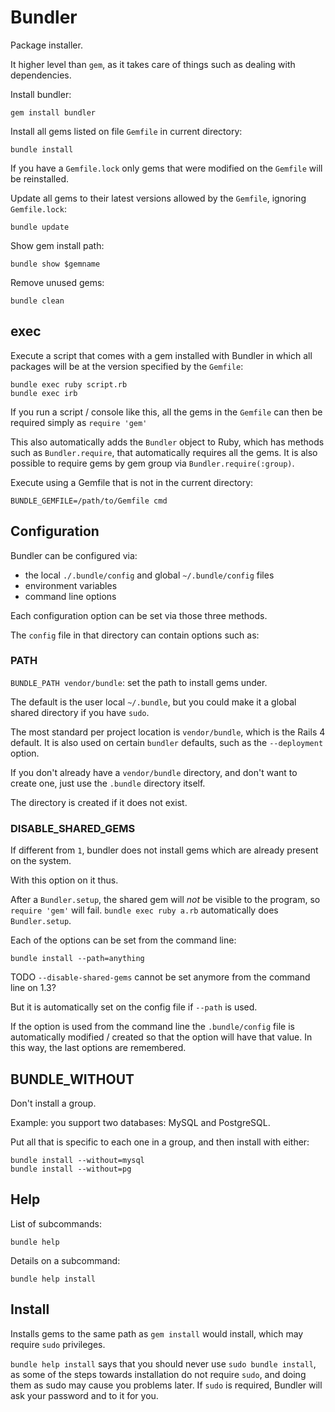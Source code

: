 # Bundler

Package installer.

It higher level than `gem`, as it takes care of things such as dealing with dependencies.

Install bundler:

    gem install bundler

Install all gems listed on file `Gemfile` in current directory:

    bundle install

If you have a `Gemfile.lock` only gems that were modified on the `Gemfile` will be reinstalled.

Update all gems to their latest versions allowed by the `Gemfile`, ignoring `Gemfile.lock`:

    bundle update

Show gem install path:

    bundle show $gemname

Remove unused gems:

    bundle clean

## exec

Execute a script that comes with a gem installed with Bundler
in which all packages will be at the version specified by the `Gemfile`:

    bundle exec ruby script.rb
    bundle exec irb

If you run a script / console like this,
all the gems in the `Gemfile` can then be required simply as `require 'gem'`

This also automatically adds the `Bundler` object to Ruby,
which has methods such as `Bundler.require`, that automatically requires all the gems.
It is also possible to require gems by gem group via `Bundler.require(:group)`.

Execute using a Gemfile that is not in the current directory:

    BUNDLE_GEMFILE=/path/to/Gemfile cmd

## Configuration

Bundler can be configured via:

- the local `./.bundle/config` and global `~/.bundle/config` files
- environment variables
- command line options

Each configuration option can be set via those three methods.

The `config` file in that directory can contain options such as:

### PATH

`BUNDLE_PATH vendor/bundle`: set the path to install gems under.

The default is the user local `~/.bundle`,
but you could make it a global shared directory if you have `sudo`.

The most standard per project location is `vendor/bundle`, which is the Rails 4 default.
It is also used on certain `bundler` defaults, such as the `--deployment` option.

If you don't already have a `vendor/bundle` directory,
and don't want to create one, just use the `.bundle` directory itself.

The directory is created if it does not exist.

### DISABLE_SHARED_GEMS

If different from `1`, bundler does not install gems which are already present on the system.

With this option on it thus.

After a `Bundler.setup`, the shared gem will *not* be visible to the program,
so `require 'gem'` will fail. `bundle exec ruby a.rb` automatically does `Bundler.setup`.

Each of the options can be set from the command line:

    bundle install --path=anything

TODO `--disable-shared-gems` cannot be set anymore from the command line on 1.3?

But it is automatically set on the config file if `--path` is used.

If the option is used from the command line the `.bundle/config` file
is automatically modified / created so that the option will have that value.
In this way, the last options are remembered.

## BUNDLE_WITHOUT

Don't install a group.

Example: you support two databases: MySQL and PostgreSQL.

Put all that is specific to each one in a group, and then install with either:

    bundle install --without=mysql
    bundle install --without=pg

## Help

List of subcommands:

    bundle help

Details on a subcommand:

    bundle help install

## Install

Installs gems to the same path as `gem install` would install,
which may require `sudo` privileges.

`bundle help install` says that you should never use `sudo bundle install`,
as some of the steps towards installation do not require `sudo`,
and doing them as sudo may cause you problems later.
If `sudo` is required, Bundler will ask your password and to it for you.

